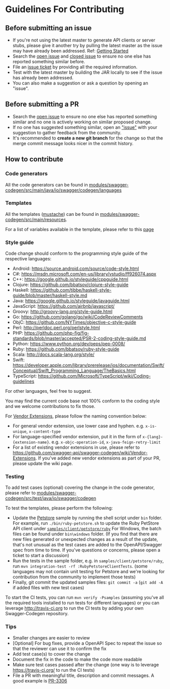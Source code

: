 # Guidelines For Contributing

## Before submitting an issue

 - If you're not using the latest master to generate API clients or server stubs, please give it another try by pulling the latest master as the issue may have already been addressed. Ref: [Getting Started](https://github.com/swagger-api/swagger-codegen#getting-started)
 - Search the [open issue](https://github.com/swagger-api/swagger-codegen/issues) and [closed issue](https://github.com/swagger-api/swagger-codegen/issues?q=is%3Aissue+is%3Aclosed) to ensure no one else has reported something similar before.
 - File an [issue ticket](https://github.com/swagger-api/swagger-codegen/issues/new) by providing all the required information.
 - Test with the latest master by building the JAR locally to see if the issue has already been addressed.
 - You can also make a suggestion or ask a question by opening an "issue".

## Before submitting a PR

 - Search the [open issue](https://github.com/swagger-api/swagger-codegen/issues) to ensure no one else has reported something similar and no one is actively working on similar proposed change.
 - If no one has suggested something similar, open an ["issue"](https://github.com/swagger-api/swagger-codegen/issues) with your suggestion to gather feedback from the community.
 - It's recommended to **create a new git branch** for the change so that the merge commit message looks nicer in the commit history.

## How to contribute

### Code generators

All the code generators can be found in [modules/swagger-codegen/src/main/java/io/swagger/codegen/languages](https://github.com/swagger-api/swagger-codegen/tree/master/modules/swagger-codegen/src/main/java/io/swagger/codegen/languages)

### Templates

All the templates ([mustache](https://mustache.github.io/)) can be found in [modules/swagger-codegen/src/main/resources](https://github.com/swagger-api/swagger-codegen/tree/master/modules/swagger-codegen/src/main/resources).

For a list of variables available in the template, please refer to this [page](https://github.com/swagger-api/swagger-codegen/wiki/Mustache-Template-Variables)


### Style guide
Code change should conform to the programming style guide of the respective languages:
- Android: https://source.android.com/source/code-style.html
- C#: https://msdn.microsoft.com/en-us/library/vstudio/ff926074.aspx
- C++: https://google.github.io/styleguide/cppguide.html
- Clojure: https://github.com/bbatsov/clojure-style-guide
- Haskell: https://github.com/tibbe/haskell-style-guide/blob/master/haskell-style.md
- Java: https://google.github.io/styleguide/javaguide.html
- JavaScript: https://github.com/airbnb/javascript/
- Groovy: http://groovy-lang.org/style-guide.html
- Go: https://github.com/golang/go/wiki/CodeReviewComments
- ObjC: https://github.com/NYTimes/objective-c-style-guide
- Perl: http://perldoc.perl.org/perlstyle.html
- PHP: https://github.com/php-fig/fig-standards/blob/master/accepted/PSR-2-coding-style-guide.md
- Python: https://www.python.org/dev/peps/pep-0008/
- Ruby: https://github.com/bbatsov/ruby-style-guide
- Scala: http://docs.scala-lang.org/style/
- Swift: https://developer.apple.com/library/prerelease/ios/documentation/Swift/Conceptual/Swift_Programming_Language/TheBasics.html
- TypeScript: https://github.com/Microsoft/TypeScript/wiki/Coding-guidelines

For other languages, feel free to suggest.

You may find the current code base not 100% conform to the coding style and we welcome contributions to fix those.

For [Vendor Extensions](https://github.com/OAI/OpenAPI-Specification/blob/master/versions/2.0.md#vendorExtensions), please follow the naming convention below:
- For general vendor extension, use lower case and hyphen. e.g. `x-is-unique`, `x-content-type`
- For language-specified vendor extension, put it in the form of `x-{lang}-{extension-name}`. e.g. `x-objc-operation-id`, `x-java-feign-retry-limit`
- For a list of existing vendor extensions in use, please refer to https://github.com/swagger-api/swagger-codegen/wiki/Vendor-Extensions. If you've added new vendor extensions as part of your PR, please update the wiki page.

### Testing

To add test cases (optional) covering the change in the code generator, please refer to [modules/swagger-codegen/src/test/java/io/swagger/codegen](https://github.com/swagger-api/swagger-codegen/tree/master/modules/swagger-codegen/src/test/java/io/swagger/codegen)

To test the templates, please perform the following:
- Update the [Petstore](http://petstore.swagger.io/) sample by running the shell script under `bin` folder. For example, run `./bin/ruby-petstore.sh` to update the Ruby PetStore API client under [`samples/client/petstore/ruby`](https://github.com/swagger-api/swagger-codegen/tree/master/samples/client/petstore/ruby) For Windows, the batch files can be found under `bin\windows` folder. (If you find that there are new files generated or unexpected changes as a result of the update, that's not unusual as the test cases are added to the OpenAPI/Swagger spec from time to time. If you've questions or concerns, please open a ticket to start a discussion)
- Run the tests in the sample folder, e.g. in `samples/client/petstore/ruby`, run `mvn integration-test -rf :RubyPetstoreClientTests`. (some languages may not contain unit testing for Petstore and we're looking for contribution from the community to implement those tests)
- Finally, git commit the updated samples files: `git commit -a`
  (`git add -A` if added files with new test cases)

To start the CI tests, you can run `mvn verify -Psamples` (assuming you've all the required tools installed to run tests for different languages) or you can leverage http://travis-ci.org to run the CI tests by adding your own Swagger-Codegen repository.

### Tips
- Smaller changes are easier to review
- [Optional] For bug fixes, provide a OpenAPI Spec to repeat the issue so that the reviewer can use it to confirm the fix
- Add test case(s) to cover the change
- Document the fix in the code to make the code more readable
- Make sure test cases passed after the change (one way is to leverage https://travis-ci.org/ to run the CI tests)
- File a PR with meaningful title, description and commit messages. A good example is [PR-3306](https://github.com/swagger-api/swagger-codegen/pull/3306)
